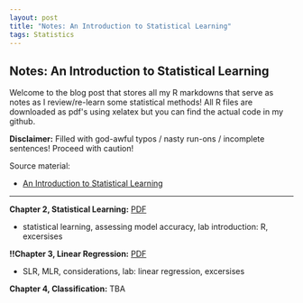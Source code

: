 ```yaml
---
layout: post
title: "Notes: An Introduction to Statistical Learning"
tags: Statistics
---
```

## Notes: An Introduction to Statistical Learning

Welcome to the blog post that stores all my R markdowns that serve as notes as I review/re-learn some statistical methods! All R files are downloaded as pdf's using xelatex but you can find the actual code in my github. 

**Disclaimer:** Filled with god-awful typos / nasty run-ons / incomplete sentences! Proceed with caution! 

Source material:
* [An Introduction to Statistical Learning](https://www.statlearning.com)
  
---

**Chapter 2, Statistical Learning:**
<a href="https://brookchuang1111.github.io/ISLR_assets/ch2_ISL.pdf" target="_blank">PDF</a>
- statistical learning, assessing model accuracy, lab introduction: R, excersises 

**!!Chapter 3, Linear Regression:**
<a href="https://brookchuang1111.github.io/ISLR_assets/ch3_ISL.pdf" target="_blank">PDF</a>
- SLR, MLR, considerations, lab: linear regression, excersises 


**Chapter 4, Classification:** TBA
